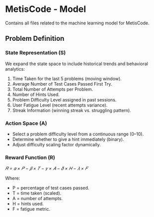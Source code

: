 # MetisCode - Model

Contains all files related to the machine learning model for MetisCode.

## Problem Definition

### State Representation (S)

We expand the state space to include historical trends and behavioral analytics:

1. Time Taken for the last 5 problems (moving window).
2. Average Number of Test Cases Passed First Try.
3. Total Number of Attempts per Problem.
4. Number of Hints Used.
5. Problem Difficulty Level assigned in past sessions.
6. User Fatigue Level (recent attempts variance).
7. Streak Information (winning streak vs. struggling pattern).

### Action Space (A)

- Select a problem difficulty level from a continuous range (0–10).
- Determine whether to give a hint immediately (binary).
- Adjust difficulty scaling factor dynamically.

### Reward Function (R)

*𝑅 = 𝛼 × 𝑃 − 𝛽 × 𝑇 − 𝛾 × 𝐴 − 𝛿 × 𝐻 − 𝜆 × 𝐹*

Where:

- P = percentage of test cases passed.
- T = time taken (scaled).
- A = number of attempts.
- H = hints used.
- F = fatigue metric.
